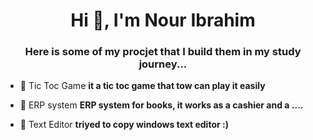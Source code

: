 <h1 align="center">Hi 👋, I'm Nour Ibrahim</h1>
<h3 align="center">Here is some of my procjet that I build them in my study journey...</h3>

- 🔭 Tic Toc Game **it a tic toc game that tow can play it easily**

- 🔭 ERP system **ERP system for books, it works as a cashier and a ....**

- 🔭 Text Editor **triyed to copy windows text editor :)**


